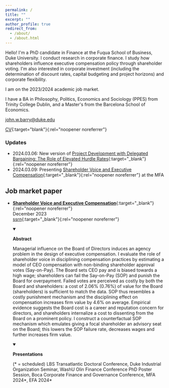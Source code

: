 ```yaml
---
permalink: /
title: ""
excerpt: ""
author_profile: true
redirect_from: 
  - /about/
  - /about.html
---
```


Hello! I'm a PhD candidate in Finance at the Fuqua School of Business, Duke University. I conduct research in corporate finance. I study how shareholders influence executive compensation policy through shareholder voting. I'm also interested in corporate investment (including the determination of discount rates, capital budgeting and project horizons) and corporate flexibility. 

I am on the 2023/2024 academic job market. 

I have a BA in Philosophy, Politics, Economics and Sociology (PPES) from Trinity College Dublin, and a Master's from the Barcelona School of Economics.

[john.w.barry@duke.edu](<mailto: john.w.barry@duke.edu>)

[CV](<{{ site.baseurl }}/files/vitae/CV John Barry.pdf>){:target="blank"}{:rel="noopener noreferrer"}<br/>

### Updates
- 2024.03.06: New version of [Project Development with Delegated Bargaining: The Role of Elevated Hurdle Rates](<{{ site.baseurl }}/files/papers/irr_buffer.pdf>){:target="_blank"}{:rel="noopener noreferrer"} 
- 2024.03.09: Presenting [Shareholder Voice and Executive Compensation](<{{ site.baseurl }}/files/papers/shareholder_voice_jmp_jwb.pdf>){:target="_blank"}{:rel="noopener noreferrer"} at the MFA



## Job market paper
- [**Shareholder Voice and Executive Compensation**](<{{ site.baseurl }}/files/papers/shareholder_voice_jmp_jwb.pdf>){:target="_blank"}{:rel="noopener noreferrer"} <br/>
    December 2023 <br/>
    [ssrn](<https://papers.ssrn.com/sol3/papers.cfm?abstract_id=4584580>){:target="_blank"}{:rel="noopener noreferrer"} <br/>
    <details open><summary>

    <strong>Abstract</strong>

    </summary>

    Managerial influence on the Board of Directors induces an agency problem in the design of executive compensation. I evaluate the role of shareholder voice in disciplining compensation practices by estimating a model of CEO compensation with non-binding shareholder approval votes (Say-on-Pay). The Board sets CEO pay and is biased towards a high wage; shareholders can fail the Say-on-Pay (SOP) and punish the Board for overpayment. Failed votes are perceived as costly by both the Board and shareholders: a cost of 2.06% (0.76%) of value for the Board (shareholders) is sufficient to match the data. SOP thus resembles a costly punishment mechanism and the disciplining effect on compensation increases firm value by 4.6% on average. Empirical evidence suggests the Board cost is a career and reputation concern for directors, and shareholders internalize a cost to dissenting from the Board on a prominent policy. I construct a counterfactual SOP mechanism which emulates giving a focal shareholder an advisory seat on the Board; this lowers the SOP failure rate, decreases wages and further increases firm value. 

    </details>
    <details open><summary>

    <strong>Presentations</strong>

    </summary>
    (* = scheduled) LBS Transatlantic Doctoral Conference, Duke Industrial Organization Seminar, WashU Olin Finance Conference PhD Poster Session, Boca Corporate Finance and Governance Conference, MFA 2024*, EFA 2024*

    </details>

